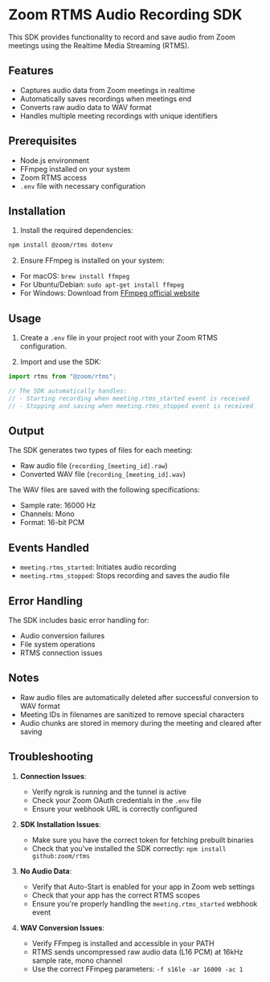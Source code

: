 # Zoom RTMS Audio Recording SDK

This SDK provides functionality to record and save audio from Zoom meetings using the Realtime Media Streaming (RTMS).

## Features

- Captures audio data from Zoom meetings in realtime
- Automatically saves recordings when meetings end
- Converts raw audio data to WAV format
- Handles multiple meeting recordings with unique identifiers

## Prerequisites

- Node.js environment
- FFmpeg installed on your system
- Zoom RTMS access
- `.env` file with necessary configuration

## Installation

1. Install the required dependencies:
```bash
npm install @zoom/rtms dotenv
```

2. Ensure FFmpeg is installed on your system:
- For macOS: `brew install ffmpeg`
- For Ubuntu/Debian: `sudo apt-get install ffmpeg`
- For Windows: Download from [FFmpeg official website](https://ffmpeg.org/download.html)

## Usage

1. Create a `.env` file in your project root with your Zoom RTMS configuration.

2. Import and use the SDK:
```javascript
import rtms from "@zoom/rtms";

// The SDK automatically handles:
// - Starting recording when meeting.rtms_started event is received
// - Stopping and saving when meeting.rtms_stopped event is received
```

## Output

The SDK generates two types of files for each meeting:
- Raw audio file (`recording_[meeting_id].raw`)
- Converted WAV file (`recording_[meeting_id].wav`)

The WAV files are saved with the following specifications:
- Sample rate: 16000 Hz
- Channels: Mono
- Format: 16-bit PCM

## Events Handled

- `meeting.rtms_started`: Initiates audio recording
- `meeting.rtms_stopped`: Stops recording and saves the audio file

## Error Handling

The SDK includes basic error handling for:
- Audio conversion failures
- File system operations
- RTMS connection issues

## Notes

- Raw audio files are automatically deleted after successful conversion to WAV format
- Meeting IDs in filenames are sanitized to remove special characters
- Audio chunks are stored in memory during the meeting and cleared after saving

## Troubleshooting

1. **Connection Issues**:
   - Verify ngrok is running and the tunnel is active
   - Check your Zoom OAuth credentials in the `.env` file
   - Ensure your webhook URL is correctly configured

2. **SDK Installation Issues**:
   - Make sure you have the correct token for fetching prebuilt binaries
   - Check that you've installed the SDK correctly: `npm install github:zoom/rtms`

3. **No Audio Data**:
   - Verify that Auto-Start is enabled for your app in Zoom web settings
   - Check that your app has the correct RTMS scopes
   - Ensure you're properly handling the `meeting.rtms_started` webhook event

4. **WAV Conversion Issues**:
   - Verify FFmpeg is installed and accessible in your PATH
   - RTMS sends uncompressed raw audio data (L16 PCM) at 16kHz sample rate, mono channel
   - Use the correct FFmpeg parameters: `-f s16le -ar 16000 -ac 1`
